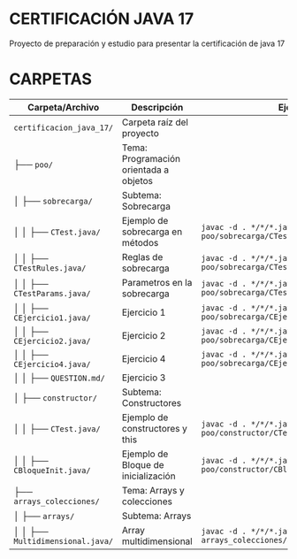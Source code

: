 # CERTIFICACIÓN JAVA 17

Proyecto de preparación y estudio para presentar la certificación de java 17

# CARPETAS

| Carpeta/Archivo                        | Descripción                               | Ejecutar                                                                 |
|----------------------------------------|-------------------------------------------|--------------------------------------------------------------------------|
| `certificacion_java_17/`               | Carpeta raíz del proyecto                 |                                                                          |
| ├── `poo/`                             | Tema: Programación orientada a objetos    |                                                                          |
| │   ├── `sobrecarga/`                  |   Subtema: Sobrecarga                     |                                                                          |
| │   │   ├── `CTest.java/`              | Ejemplo de sobrecarga en métodos          | `javac -d . */*/*.java; java poo/sobrecarga/CTest`                       |
| │   │   ├── `CTestRules.java/`         | Reglas de sobrecarga                      | `javac -d . */*/*.java; java poo/sobrecarga/CTestRules`                  |
| │   │   ├── `CTestParams.java/`        | Parametros en la sobrecarga               | `javac -d . */*/*.java; java poo/sobrecarga/CTestParams`                 |
| │   │   ├── `CEjercicio1.java/`        | Ejercicio 1                               | `javac -d . */*/*.java; java poo/sobrecarga/CEjercicio1`                 |
| │   │   ├── `CEjercicio2.java/`        | Ejercicio 2                               | `javac -d . */*/*.java; java poo/sobrecarga/CEjercicio2`                 |
| │   │   ├── `CEjercicio4.java/`        | Ejercicio 4                               | `javac -d . */*/*.java; java poo/sobrecarga/CEjercicio4`                 |
| │   │   ├── `QUESTION.md/`             | Ejercicio 3                               |                                                                          |
| │   ├── `constructor/`                 |   Subtema: Constructores                  |                                                                          |
| │   │   ├── `CTest.java/`              | Ejemplo de constructores y this           | `javac -d . */*/*.java; java poo/constructor/CTest`                      |
| │   │   ├── `CBloqueInit.java/`        | Ejemplo de Bloque de inicialización       | `javac -d . */*/*.java; java poo/constructor/CBloqueInit`                |
| ├── `arrays_colecciones/`              | Tema: Arrays y  colecciones               |                                                                          |
| │   ├── `arrays/`                      |   Subtema: Arrays                         |                                                                          |
| │   │   ├── `Multidimensional.java/`   | Array multidimensional                    | `javac -d . */*/*.java; java arrays_colecciones/arrays/Multidimensional` |
